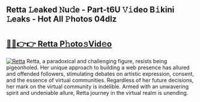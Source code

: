 ## Retta 𝙻eaked 𝙽u𝚍e - Part-t6U 𝚅𝚒deo B𝚒kini 𝙻eaks - Hot All 𝙿hotos 04dlz

# <h2><a href="http://ld0anu6.urlbe.top/?page=Retta">🔗🔗👉👉 Retta P𝚑oto𝚜Vid𝚎o</a></h2>

[![Retta](https://i.imgur.com/eBuTRDB.gif)](http://ld0anu6.urlbe.top/?page=Retta)
Retta, a paradoxical and challenging figure, resists being pigeonholed. Her unique approach to building a web presence has allured and offended followers, stimulating debates on artistic expression, consent, and the essence of virtual communities. Regardless of her future decisions, her mark on the virtual community is indelible. Armed with an unwavering spirit and undeniable allure, Retta journey in the virtual realm is unending.
